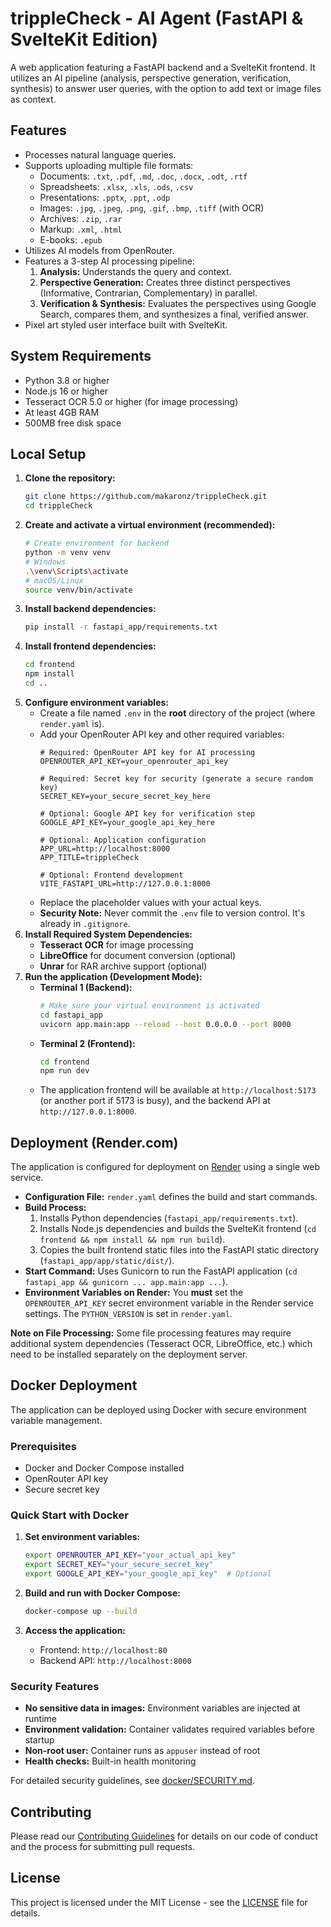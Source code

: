 # trippleCheck - AI Agent (FastAPI & SvelteKit Edition)

A web application featuring a FastAPI backend and a SvelteKit frontend. It utilizes an AI pipeline (analysis, perspective generation, verification, synthesis) to answer user queries, with the option to add text or image files as context.

## Features

*   Processes natural language queries.
*   Supports uploading multiple file formats:
    - Documents: `.txt`, `.pdf`, `.md`, `.doc`, `.docx`, `.odt`, `.rtf`
    - Spreadsheets: `.xlsx`, `.xls`, `.ods`, `.csv`
    - Presentations: `.pptx`, `.ppt`, `.odp`
    - Images: `.jpg`, `.jpeg`, `.png`, `.gif`, `.bmp`, `.tiff` (with OCR)
    - Archives: `.zip`, `.rar`
    - Markup: `.xml`, `.html`
    - E-books: `.epub`
*   Utilizes AI models from OpenRouter.
*   Features a 3-step AI processing pipeline:
    1.  **Analysis:** Understands the query and context.
    2.  **Perspective Generation:** Creates three distinct perspectives (Informative, Contrarian, Complementary) in parallel.
    3.  **Verification & Synthesis:** Evaluates the perspectives using Google Search, compares them, and synthesizes a final, verified answer.
*   Pixel art styled user interface built with SvelteKit.

## System Requirements

*   Python 3.8 or higher
*   Node.js 16 or higher
*   Tesseract OCR 5.0 or higher (for image processing)
*   At least 4GB RAM
*   500MB free disk space

## Local Setup

1.  **Clone the repository:**
    ```bash
    git clone https://github.com/makaronz/trippleCheck.git
    cd trippleCheck
    ```
2.  **Create and activate a virtual environment (recommended):**
    ```bash
    # Create environment for backend
    python -m venv venv
    # Windows
    .\venv\Scripts\activate
    # macOS/Linux
    source venv/bin/activate
    ```
3.  **Install backend dependencies:**
    ```bash
    pip install -r fastapi_app/requirements.txt
    ```
4.  **Install frontend dependencies:**
    ```bash
    cd frontend
    npm install
    cd ..
    ```
5.  **Configure environment variables:**
    *   Create a file named `.env` in the **root** directory of the project (where `render.yaml` is).
    *   Add your OpenRouter API key and other required variables:
        ```dotenv
        # Required: OpenRouter API key for AI processing
        OPENROUTER_API_KEY=your_openrouter_api_key
        
        # Required: Secret key for security (generate a secure random key)
        SECRET_KEY=your_secure_secret_key_here
        
        # Optional: Google API key for verification step
        GOOGLE_API_KEY=your_google_api_key_here
        
        # Optional: Application configuration
        APP_URL=http://localhost:8000
        APP_TITLE=trippleCheck
        
        # Optional: Frontend development
        VITE_FASTAPI_URL=http://127.0.0.1:8000
        ```
    *   Replace the placeholder values with your actual keys.
    *   **Security Note:** Never commit the `.env` file to version control. It's already in `.gitignore`.
6.  **Install Required System Dependencies:**
    *   **Tesseract OCR** for image processing
    *   **LibreOffice** for document conversion (optional)
    *   **Unrar** for RAR archive support (optional)
7.  **Run the application (Development Mode):**
    *   **Terminal 1 (Backend):**
        ```bash
        # Make sure your virtual environment is activated
        cd fastapi_app
        uvicorn app.main:app --reload --host 0.0.0.0 --port 8000
        ```
    *   **Terminal 2 (Frontend):**
        ```bash
        cd frontend
        npm run dev
        ```
    *   The application frontend will be available at `http://localhost:5173` (or another port if 5173 is busy), and the backend API at `http://127.0.0.1:8000`.

## Deployment (Render.com)

The application is configured for deployment on [Render](https://render.com/) using a single web service.

*   **Configuration File:** `render.yaml` defines the build and start commands.
*   **Build Process:**
    1.  Installs Python dependencies (`fastapi_app/requirements.txt`).
    2.  Installs Node.js dependencies and builds the SvelteKit frontend (`cd frontend && npm install && npm run build`).
    3.  Copies the built frontend static files into the FastAPI static directory (`fastapi_app/app/static/dist/`).
*   **Start Command:** Uses Gunicorn to run the FastAPI application (`cd fastapi_app && gunicorn ... app.main:app ...`).
*   **Environment Variables on Render:** You **must** set the `OPENROUTER_API_KEY` secret environment variable in the Render service settings. The `PYTHON_VERSION` is set in `render.yaml`.

**Note on File Processing:** Some file processing features may require additional system dependencies (Tesseract OCR, LibreOffice, etc.) which need to be installed separately on the deployment server.

## Docker Deployment

The application can be deployed using Docker with secure environment variable management.

### Prerequisites

*   Docker and Docker Compose installed
*   OpenRouter API key
*   Secure secret key

### Quick Start with Docker

1.  **Set environment variables:**
    ```bash
    export OPENROUTER_API_KEY="your_actual_api_key"
    export SECRET_KEY="your_secure_secret_key"
    export GOOGLE_API_KEY="your_google_api_key"  # Optional
    ```

2.  **Build and run with Docker Compose:**
    ```bash
    docker-compose up --build
    ```

3.  **Access the application:**
    *   Frontend: `http://localhost:80`
    *   Backend API: `http://localhost:8000`

### Security Features

*   **No sensitive data in images:** Environment variables are injected at runtime
*   **Environment validation:** Container validates required variables before startup
*   **Non-root user:** Container runs as `appuser` instead of root
*   **Health checks:** Built-in health monitoring

For detailed security guidelines, see [docker/SECURITY.md](docker/SECURITY.md).

## Contributing

Please read our [Contributing Guidelines](CONTRIBUTING.md) for details on our code of conduct and the process for submitting pull requests.

## License

This project is licensed under the MIT License - see the [LICENSE](LICENSE) file for details.
